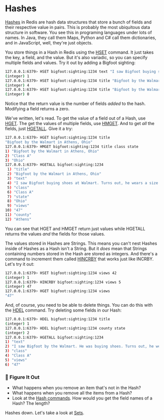 # Hashes #

[Hashes](https://redis.io/commands/?group=hash) in Redis are hash data structures that store a bunch of fields and their respective value in pairs. This is probably the most ubiquitous data structure in software. You see this in programing languages under lots of names. In Java, they call them Maps, Python and C# call them dictionaries, and in JavaScript, well, they're just objects.


You store things in a Hash in Redis using the [HSET](https://redis.io/commands/hset/) command. It just takes the key, a field, and the value. But it's also variadic, so you can specify multiple fields and values. Try it out by adding a Bigfoot sighting:

```bash
127.0.0.1:6379> HSET bigfoot:sighting:1234 text "I saw Bigfoot buying shoes at Walmart. Turns out, he wears a size 27."
(integer) 1
127.0.0.1:6379> HSET bigfoot:sighting:1234 title "Bigfoot by the Walmart" class "Class A" county "Athens" state "Ohio"
(integer) 4
127.0.0.1:6379> HSET bigfoot:sighting:1234 title "Bigfoot by the Walmart in Athens, Ohio"
(integer) 0
```

Notice that the return value is the number of fields *added* to the hash. Modifying a field returns a zero.

We've written, let's read. To get the value of a field out of a Hash, use [HGET](https://redis.io/commands/hget/). The get the values of multiple fields, use [HMGET](https://redis.io/commands/hmget/). And to get *all* the fields, just [HGETALL](https://redis.io/commands/hgetall/). Give it a try:

```bash
127.0.0.1:6379> HGET bigfoot:sighting:1234 title
"Bigfoot by the Walmart in Athens, Ohio"
127.0.0.1:6379> HMGET bigfoot:sighting:1234 title class state
1) "Bigfoot by the Walmart in Athens, Ohio"
2) "Class A"
3) "Ohio"
127.0.0.1:6379> HGETALL bigfoot:sighting:1234
 1) "title"
 2) "Bigfoot by the Walmart in Athens, Ohio"
 3) "text"
 4) "I saw Bigfoot buying shoes at Walmart. Turns out, he wears a size 27."
 5) "class"
 6) "Class A"
 7) "state"
 8) "Ohio"
 9) "views"
10) "47"
11) "county"
12) "Athens"
```

You can see that HGET and HMGET return just values while HGETALL returns the values *and* the fields for those values.

The values stored in Hashes are Strings. This means you can't nest Hashes inside of Hashes as a Hash isn't a String. But it *does* mean that Strings containing numbers stored in the Hash are stored as integers. And there's a command to increment them called [HINCRBY](https://redis.io/commands/hincrby/) that works just like INCRBY. Let's try it out:

```bash
127.0.0.1:6379> HSET bigfoot:sighting:1234 views 42
(integer) 1
127.0.0.1:6379> HINCRBY bigfoot:sighting:1234 views 5
(integer) 47
127.0.0.1:6379> HGET bigfoot:sighting:1234 views
"47"
```

And, of course, you need to be able to delete things. You can do this with the [HDEL](https://redis.io/commands/hdel/) command. Try deleting some fields in our Hash:

```bash
127.0.0.1:6379> HDEL bigfoot:sighting:1234 title
(integer) 1
127.0.0.1:6379> HDEL bigfoot:sighting:1234 county state
(integer) 2
127.0.0.1:6379> HGETALL bigfoot:sighting:1234
1) "text"
2) "I saw Bigfoot by the Walmart. He was buying shoes. Turns out, he wears a size 27."
3) "class"
4) "Class A"
5) "views"
6) "47"
```

### 📍 Figure It Out ###

- What happens when you remove an item that's not in the Hash?
- What happens when you remove all the items from a Hash?
- Look at the [Hash commands](https://redis.io/commands/?group=hash). How would you get the field names of a Hash? The length?


Hashes down. Let's take a look at [Sets](07-REDIS-SETS.md).
